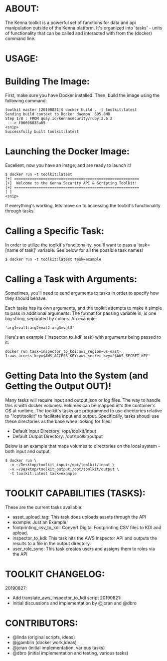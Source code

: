 
ABOUT:
======

The Kenna toolkit is a powerful set of functions for data and api manipulation outside of the Kenna platform.  It's organized into 'tasks' - units of functionality that can be called and interacted with from the (docker) command line.

USAGE:
======

Building The Image: 
==================

First, make sure you have Docker installed! Then, build the image using the following command: 

```
toolkit master [20190821]$ docker build . -t toolkit:latest
Sending build context to Docker daemon  695.8MB
Step 1/8 : FROM quay.io/kennasecurity/ruby:2.6.2
 ---> f06698035a65
<snip>
Successfully built toolkit:latest
```

Launching the Docker Image: 
===========================

Excellent, now you have an image, and are ready to launch it!

```
$ docker run -t toolkit:latest
[+] ========================================================      
[+]  Welcome to the Kenna Security API & Scripting Toolkit!       
[+] ========================================================      
[ ]                                                               
<snip> 
```

If everything's working, lets move on to accessing the toolkit's functionality through tasks. 

Calling a Specific Task:
========================

In order to utilize the toolkit's funcitonality, you'll want to pass a 'task=[name of task]' variable. See below for all the possible task names! 

```
$ docker run -t toolkit:latest task=example
```

Calling a Task with Arguments:
==============================

Sometimes, you'll need to send arguments to tasks in order to specify how they should behave. 

Each tasks has its own arguments, and the toolkit attempts to make it simple to pass in additional arguments. The format for passing variable in, is one big string, separated by colons. An example: 
```
'arg1=val1:arg2=val2:arg3=val3'
```

Here's an example ('inspector_to_kdi' task) with arguments being passed to it:

```
docker run task=inspector_to_kdi:aws_region=us-east-1:aws_access_key=$AWS_ACCESS_KEY:aws_secret_key='$AWS_SECRET_KEY'
```

Getting Data Into the System (and Getting the Output OUT)! 
==========================================================

Many tasks will require input and output json or log files. The way to handle this is with docker volumes. Volumes can be mapped into the container's OS at runtime.  The toolkit's tasks are programmed to use directories relative to "/opt/toolkit" to facilitate input and output. Specifically, tasks shoudl use these directories as the base when looking for files:
 
 - Default Input Directory: /opt/toolkit/input
 - Default Output Directory: /opt/toolkit/output

Below is an example that maps volumes to directories on the local system - both input and output. 

```
$ docker run \
  -v ~/Desktop/toolkit_input:/opt/toolkit/input \
  -v ~/Desktop/toolkit_output:/opt/toolkit/output \
  -t toolkit:latest task=example
```

TOOLKIT CAPABILITIES (TASKS): 
=============================

These are the current tasks available: 

 - asset_upload_tag: This task does uploads assets through the API
 - example: Just an Example.
 - footprinting_csv_to_kdi: Convert Digital Footprinting CSV files to KDI and upload.
 - inspector_to_kdi: This task hits the AWS Inspector API and outputs the results to a file in the output directory.
 - user_role_sync: This task creates users and assigns them to roles via the API

TOOLKIT CHANGELOG:
==================

20190827:	
 - Add translate_aws_inspector_to_kdi script
20190821:
 - Initial discussions and implementation by @jcran and @dbro

CONTRIBUTORS:
=============
 - @linda (original scripts, ideas)
 - @jgamblin (docker work,ideas)
 - @jcran (initial implementation, various tasks)
 - @dbro (initial implementation and testing, various tasks)
 

